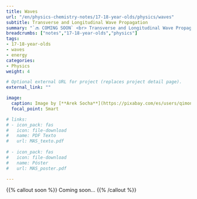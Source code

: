 ```yaml
---
title: Waves
url: "/en/physics-chemistry-notes/17-18-year-olds/physics/waves"
subtitle: Transverse and Longitudinal Wave Propagation
summary: "`🔜 COMING SOON` <br> Transverse and Longitudinal Wave Propagation. Harmonic Wave Equation. Energy and Intensity. Sound and Light."
breadcrumbs: ["notes","17-18-year-olds","physics"]
tags:
- 17-18-year-olds
- waves
- energy
categories:
- Physics
weight: 4

# Optional external URL for project (replaces project detail page).
external_link: ""

image:
  caption: Image by [**Arek Socha**](https://pixabay.com/es/users/qimono-1962238/) on [Pixabay](https://pixabay.com/es/)
  focal_point: Smart

# links:
# - icon_pack: fas
#   icon: file-download
#   name: PDF Texto
#   url: MAS_texto.pdf
  
# - icon_pack: fas
#   icon: file-download
#   name: Póster
#   url: MAS_poster.pdf

---
```


{{% callout soon %}}
Coming soon...
{{% /callout %}}
